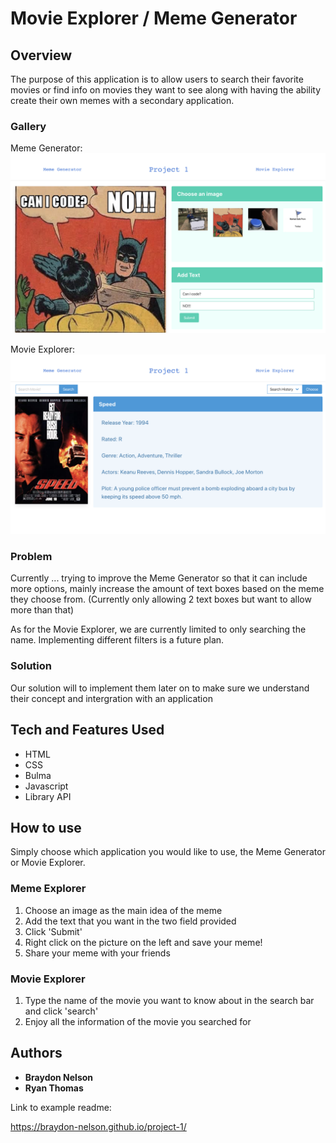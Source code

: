 # Movie Explorer / Meme Generator

## Overview

The purpose of this application is to allow users to search their favorite movies or find info on movies they want to see along with having the ability create their own memes with a secondary application.

### Gallery

Meme Generator:
![Meme Page](./images/memescreenshot.png "Meme Generator Screenshot")

Movie Explorer:
![Movie Page](./images/moviescreenshot.png "Movie Explorer Screenshot")

### Problem

Currently ... trying to improve the Meme Generator so that it can include more options, mainly increase the amount of text boxes based on the meme they choose from. (Currently only allowing 2 text boxes but want to allow more than that)

As for the Movie Explorer, we are currently limited to only searching the name. Implementing different filters is a future plan.

### Solution

Our solution will to implement them later on to make sure we understand their concept and intergration with an application

## Tech and Features Used

* HTML
* CSS
* Bulma
* Javascript
* Library API

## How to use

Simply choose which application you would like to use, the Meme Generator or Movie Explorer. 

### Meme Explorer

1. Choose an image as the main idea of the meme
2. Add the text that you want in the two field provided
3. Click 'Submit'
4. Right click on the picture on the left and save your meme!
5. Share your meme with your friends

### Movie Explorer

1. Type the name of the movie you want to know about in the search bar and click 'search'
2. Enjoy all the information of the movie you searched for


## Authors

* **Braydon Nelson** 
* **Ryan Thomas**

Link to example readme:

https://braydon-nelson.github.io/project-1/
